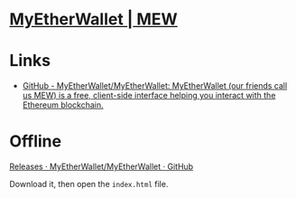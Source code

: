 # [MyEtherWallet | MEW](https://www.myetherwallet.com/)

# Links

* [GitHub - MyEtherWallet/MyEtherWallet: MyEtherWallet (our friends call us MEW) is a free, client-side interface helping you interact with the Ethereum blockchain.](https://github.com/MyEtherWallet/MyEtherWallet)

# Offline

[Releases · MyEtherWallet/MyEtherWallet · GitHub](https://github.com/MyEtherWallet/MyEtherWallet/releases)

Download it, then open the `index.html` file.


